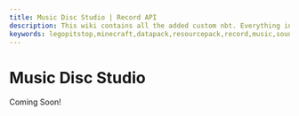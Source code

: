 ```yaml
---
title: Music Disc Studio | Record API
description: This wiki contains all the added custom nbt. Everything inside this wiki is free to use. If you have any ideas for custom NBT tags feel free to leave a feature suggestion.
keywords: legopitstop,minecraft,datapack,resourcepack,record,music,sounds,api,customizable,creeper,nbt
---
```


<!-- # Music Disc Studio [1.0.0] -->

# Music Disc Studio

Coming Soon!

<!-- <MusicDiscStudio /> -->
